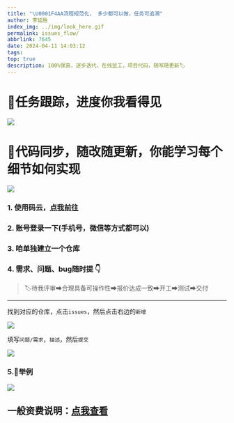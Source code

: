 ```yaml
---
title: "\U0001F4AA流程规范化， 多少都可以做，任务可追溯"
author: 李延胜
index_img: ../img/look_here.gif
permalink: issues_flow/
abbrlink: 7645
date: 2024-04-11 14:03:12
tags:
top: true
description: 100%保真，逐步迭代，在线监工，项目代码，随写随更新🏷
---
```

# 🎉任务跟踪，进度你我看得见

![](../img/note2.png)
# 📝代码同步，随改随更新，你能学习每个细节如何实现
![](../img/note3.png)
### 1. 使用码云，[点我前往](https://gitee.com/)

### 2. 账号登录一下(手机号，微信等方式都可以)

### 3. 咱单独建立一个仓库

### 4. 需求、问题、bug随时提     👇
> 🏷待我评审➡合理具备可操作性➡报价达成一致➡开工➡测试➡交付

---

找到对应的仓库，点击`issues`，然后点击右边的`新增`

![](../img/s1.png)

填写`问题/需求`，`描述`，然后`提交`

![](../img/s2.png)

### 5.🔑举例

![](../img/s3.png)

## 一般资费说明：[点我查看](/remote_help/)